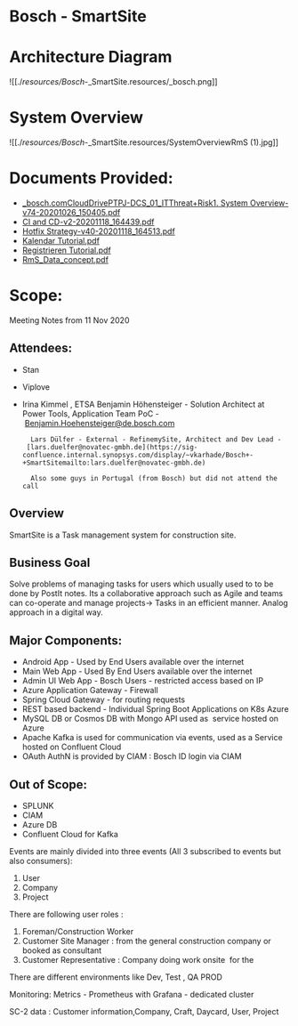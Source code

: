 # Bosch - SmartSite

# Architecture Diagram

![[./_resources/Bosch_-_SmartSite.resources/_bosch.png]]

# System Overview

![[./_resources/Bosch_-_SmartSite.resources/SystemOverviewRmS (1).jpg]]

# Documents Provided:

* [_bosch.comCloudDrivePTPJ-DCS_01_ITThreat+Risk1. System Overview-v74-20201026_150405.pdf](https://sig-confluence.internal.synopsys.com/download/attachments/718870107/_bosch.comCloudDrivePTPJ-DCS_01_ITThreat%2BRisk1.%20System%20Overview-v74-20201026_150405.pdf?version=1&modificationDate=1605046908854&api=v2)
* [CI and CD-v2-20201118_164439.pdf](https://sig-confluence.internal.synopsys.com/download/attachments/718870107/CI%20and%20CD-v2-20201118_164439.pdf?version=1&modificationDate=1605716442309&api=v2)
* [Hotfix Strategy-v40-20201118_164513.pdf](https://sig-confluence.internal.synopsys.com/download/attachments/718870107/Hotfix%20Strategy-v40-20201118_164513.pdf?version=1&modificationDate=1605716442572&api=v2)
* [Kalendar Tutorial.pdf](https://sig-confluence.internal.synopsys.com/download/attachments/718870107/Kalendar%20Tutorial.pdf?version=1&modificationDate=1605716443050&api=v2)
* [Registrieren Tutorial.pdf](https://sig-confluence.internal.synopsys.com/download/attachments/718870107/Registrieren%20Tutorial.pdf?version=1&modificationDate=1605716443815&api=v2)
* [RmS_Data_concept.pdf](https://sig-confluence.internal.synopsys.com/download/attachments/718870107/RmS_Data_concept.pdf?version=1&modificationDate=1605716444092&api=v2)

# Scope:

Meeting Notes from 11 Nov 2020 

## Attendees:

* Stan
* Viplove
* Irina Kimmel , ETSA
		Benjamin Höhensteiger - Solution Architect at Power Tools, Application Team PoC - [Benjamin.Hoehensteiger@de.bosch.com](https://sig-confluence.internal.synopsys.com/display/~vkarhade/Bosch+-+SmartSitemailto:Benjamin.Hoehensteiger@de.bosch.com)
	
		Lars Dülfer - External - RefinemySite, Architect and Dev Lead - [lars.duelfer@novatec-gmbh.de](https://sig-confluence.internal.synopsys.com/display/~vkarhade/Bosch+-+SmartSitemailto:lars.duelfer@novatec-gmbh.de)
	
		Also some guys in Portugal (from Bosch) but did not attend the call
	

## Overview

SmartSite is a Task management system for construction site. 

## Business Goal

Solve problems of managing tasks for users which usually used to to be done by PostIt notes. Its a collaborative approach such as Agile and teams can co-operate and manage projects→ Tasks in an efficient manner. Analog approach in a digital way.

## Major Components:

* Android App - Used by End Users available over the internet 
* Main Web App - Used By End Users available over the internet
* Admin UI Web App - Bosch Users - restricted access based on IP
* Azure Application Gateway - Firewall 
* Spring Cloud Gateway - for routing requests
* REST based backend - Individual Spring Boot Applications on K8s Azure
* MySQL DB or Cosmos DB with Mongo API used as  service hosted on Azure
* Apache Kafka is used for communication via events, used as a Service hosted on Confluent Cloud
* OAuth AuthN is provided by CIAM : Bosch ID login via CIAM

## Out of Scope:

* SPLUNK
* CIAM
* Azure DB
* Confluent Cloud for Kafka

Events are mainly divided into three events (All 3 subscribed to events but also consumers):

1. User
2. Company 
3. Project

There are following user roles :

1. Foreman/Construction Worker
2. Customer Site Manager : from the general construction company or booked as consultant
3. Customer Representative : Company doing work onsite  for the

There are different environments like Dev, Test , QA PROD

Monitoring: Metrics - Prometheus with Grafana - dedicated cluster

SC-2 data : Customer information,Company, Craft, Daycard, User, Project
